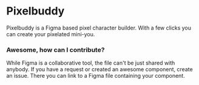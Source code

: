 # Pixelbuddy

Pixelbuddy is a Figma based pixel character builder.
With a few clicks you can create your pixelated mini-you.

### Awesome, how can I contribute?
While Figma is a collaborative tool, the file can't be just shared with anybody.
If you have a request or created an awesome component, create an issue.
There you can link to a Figma file containing your component.
